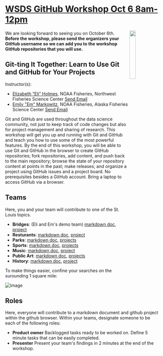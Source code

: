 # [WSDS GitHub Workshop Oct 6 8am-12pm](https://ww2.amstat.org/meetings/wsds/2022/courses.cfm)

<img align="right" src="https://user-images.githubusercontent.com/2545978/193091073-6b38734f-cd28-4946-ab2a-bebdb223d3cb.png" width="20%">  

We are looking forward to seeing you on October 6th. **Before the workshop, please send the organizers your GitHub username so we can add you to the workshop GitHub repositories that you will use.**

## Git-ting It Together: Learn to Use Git and GitHub for Your Projects

Instructor(s):

* [Elizabeth “Eli” Holmes](https://github.com/eeholmes), NOAA Fisheries, Northwest Fisheries Science Center <a href = "mailto: eli.holmes@noaa.gov">Send Email</a>
* [Emily "Em" Markowitz](https://github.com/EmilyMarkowitz-NOAA), NOAA Fisheries, Alaska Fisheries Science Center <a href = "mailto: emily.markowitz@noaa.gov">Send Email</a>

Git and GitHub are used throughout the data science community, not just to keep track of code changes but also for project management and sharing of research. This workshop will get you up and running with Git and GitHub and teach you how to use some of the most powerful features. By the end of this workshop, you will be able to use Git and GitHub in the browser to create GitHub repositories; fork repositories, add content, and push back to the main repository; browse the state of your repository content at points in the past; make releases; and organize a project using GitHub issues and a project board. No prerequisites besides a GitHub account. Bring a laptop to access GitHub via a browser.

## Teams

Here, you and your team will contribute to one of the St. Louis topics. 

 - **Bridges**: (Eli and Em's demo team) [markdown doc](https://github.com/RWorkflow-Workshops/WSDS-StLouis/blob/main/bridges.md), [project](https://github.com/orgs/RWorkflow-Workshops/projects/6)
 - **Resturants**: [markdown doc](https://github.com/RWorkflow-Workshops/WSDS-StLouis/blob/main/restaurants.md), [project](https://github.com/orgs/RWorkflow-Workshops/projects/3/views/1)
 - **Parks**: [markdown doc](https://github.com/RWorkflow-Workshops/WSDS-StLouis/blob/main/parks.md), [projects](https://github.com/orgs/RWorkflow-Workshops/projects/8)
 - **Sports**: [markdown doc](https://github.com/RWorkflow-Workshops/WSDS-StLouis/blob/main/sports.md), [projects](https://github.com/orgs/RWorkflow-Workshops/projects/10)
 - **Music**: [markdown doc](https://github.com/RWorkflow-Workshops/WSDS-StLouis/blob/main/music.md), [project](https://github.com/orgs/RWorkflow-Workshops/projects/13)
 - **Public Art**: [markdown doc](https://github.com/RWorkflow-Workshops/WSDS-StLouis/blob/main/public_art.md), [projects](https://github.com/orgs/RWorkflow-Workshops/projects/4)
 - **History**: [markdown doc](https://github.com/RWorkflow-Workshops/WSDS-StLouis/blob/main/history.md), [project](https://github.com/orgs/RWorkflow-Workshops/projects/12)
 
To make things easier, confine your searches on the surounding 1 square mile:
 
![image](https://user-images.githubusercontent.com/2545978/192898401-594e6f91-0507-45fc-b8ac-167c8fb5d381.png)
 
## Roles

Here, everyone will contribute to a markdown document and github project within the github browser. Within your teams, designate someone to be each of the following roles:

 - **Product owner** Backlogged tasks ready to be worked on. Define 5 minute tasks that can be easily completed. 
 - **Presenter** Present your team's findings in 2 minutes at the end of the workshop. 

